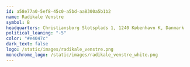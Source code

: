 ```yaml
---
id: a58e77a0-5ef8-45c0-a5bd-aa8300a5b1b2
name: Radikale Venstre
symbol: B
headquarters: Christiansborg Slotsplads 1, 1240 København K, Danmark
political_leaning: "-5"
color: "#e4047c"
dark_text: false
logo: /static/images/radikale_venstre.png
monochrome_logo: /static/images/radikale_venstre_white.png
---
```

